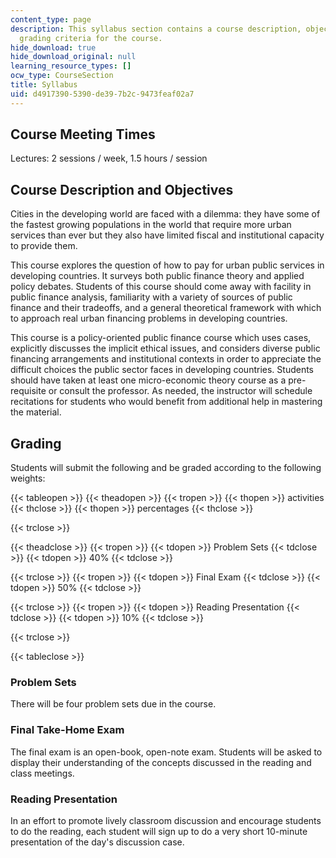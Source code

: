 ```yaml
---
content_type: page
description: This syllabus section contains a course description, objectives, and
  grading criteria for the course.
hide_download: true
hide_download_original: null
learning_resource_types: []
ocw_type: CourseSection
title: Syllabus
uid: d4917390-5390-de39-7b2c-9473feaf02a7
---
```


Course Meeting Times
--------------------

Lectures: 2 sessions / week, 1.5 hours / session

Course Description and Objectives
---------------------------------

Cities in the developing world are faced with a dilemma: they have some of the fastest growing populations in the world that require more urban services than ever but they also have limited fiscal and institutional capacity to provide them.

This course explores the question of how to pay for urban public services in developing countries. It surveys both public finance theory and applied policy debates. Students of this course should come away with facility in public finance analysis, familiarity with a variety of sources of public finance and their tradeoffs, and a general theoretical framework with which to approach real urban financing problems in developing countries.

This course is a policy-oriented public finance course which uses cases, explicitly discusses the implicit ethical issues, and considers diverse public financing arrangements and institutional contexts in order to appreciate the difficult choices the public sector faces in developing countries. Students should have taken at least one micro-economic theory course as a pre-requisite or consult the professor. As needed, the instructor will schedule recitations for students who would benefit from additional help in mastering the material.

Grading
-------

Students will submit the following and be graded according to the following weights:

{{< tableopen >}}
{{< theadopen >}}
{{< tropen >}}
{{< thopen >}}
activities
{{< thclose >}}
{{< thopen >}}
percentages
{{< thclose >}}

{{< trclose >}}

{{< theadclose >}}
{{< tropen >}}
{{< tdopen >}}
Problem Sets
{{< tdclose >}}
{{< tdopen >}}
40%
{{< tdclose >}}

{{< trclose >}}
{{< tropen >}}
{{< tdopen >}}
Final Exam
{{< tdclose >}}
{{< tdopen >}}
50%
{{< tdclose >}}

{{< trclose >}}
{{< tropen >}}
{{< tdopen >}}
Reading Presentation
{{< tdclose >}}
{{< tdopen >}}
10%
{{< tdclose >}}

{{< trclose >}}

{{< tableclose >}}

  

### Problem Sets

There will be four problem sets due in the course.

### Final Take-Home Exam

The final exam is an open-book, open-note exam. Students will be asked to display their understanding of the concepts discussed in the reading and class meetings.

### Reading Presentation

In an effort to promote lively classroom discussion and encourage students to do the reading, each student will sign up to do a very short 10-minute presentation of the day's discussion case.